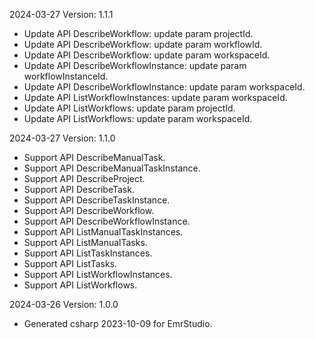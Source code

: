 2024-03-27 Version: 1.1.1
- Update API DescribeWorkflow: update param projectId.
- Update API DescribeWorkflow: update param workflowId.
- Update API DescribeWorkflow: update param workspaceId.
- Update API DescribeWorkflowInstance: update param workflowInstanceId.
- Update API DescribeWorkflowInstance: update param workspaceId.
- Update API ListWorkflowInstances: update param workspaceId.
- Update API ListWorkflows: update param projectId.
- Update API ListWorkflows: update param workspaceId.


2024-03-27 Version: 1.1.0
- Support API DescribeManualTask.
- Support API DescribeManualTaskInstance.
- Support API DescribeProject.
- Support API DescribeTask.
- Support API DescribeTaskInstance.
- Support API DescribeWorkflow.
- Support API DescribeWorkflowInstance.
- Support API ListManualTaskInstances.
- Support API ListManualTasks.
- Support API ListTaskInstances.
- Support API ListTasks.
- Support API ListWorkflowInstances.
- Support API ListWorkflows.


2024-03-26 Version: 1.0.0
- Generated csharp 2023-10-09 for EmrStudio.

